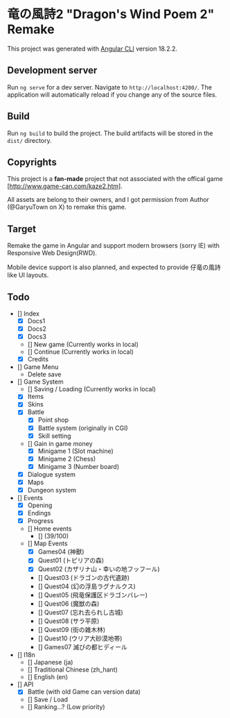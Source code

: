 # 竜の風詩2 "Dragon's Wind Poem 2" Remake

This project was generated with [Angular CLI](https://github.com/angular/angular-cli) version 18.2.2.

## Development server

Run `ng serve` for a dev server. Navigate to `http://localhost:4200/`. The application will automatically reload if you change any of the source files.

## Build

Run `ng build` to build the project. The build artifacts will be stored in the `dist/` directory.

## Copyrights

This project is a **fan-made** project that not associated with the offical game [http://www.game-can.com/kaze2.htm].

All assets are belong to their owners, and I got permission from Author (@GaryuTown on X) to remake this game.

## Target

Remake the game in Angular and support modern browsers (sorry IE) with Responsive Web Design(RWD).

Mobile device support is also planned, and expected to provide 仔竜の風詩 like UI layouts.

## Todo

- [] Index
  - [x] Docs1
  - [x] Docs2
  - [x] Docs3
  - [] New game (Currently works in local)
  - [] Continue (Currently works in local)
  - [x] Credits
- [] Game Menu
  - Delete save
- [] Game System
  - [] Saving / Loading (Currently works in local)
  - [x] Items
  - [x] Skins
  - [x] Battle
    - [x] Point shop
    - [x] Battle system (originally in CGI)
    - [x] Skill setting
  - [] Gain in game money
    - [x] Minigame 1 (Slot machine)
    - [x] Minigame 2 (Chess)
    - [x] Minigame 3 (Number board)
  - [x] Dialogue system
  - [x] Maps
  - [x] Dungeon system
- [] Events
  - [x] Opening
  - [x] Endings
  - [x] Progress
  - [] Home events
    - [] (39/100)
  - [] Map Events
    - [x] Games04 (神獸)
    - [x] Quest01 (トピリアの森)
    - [x] Quest02 (カザリナ山・幸いの地フッフール)
    - [] Quest03 (ドラゴンの古代遺跡)
    - [] Quest04 (幻の浮島ラグナルクス)
    - [] Quest05 (飛竜保護区ドラゴンバレー)
    - [] Quest06 (魔獣の森)
    - [] Quest07 (忘れ去られし古城)
    - [] Quest08 (サラ平原)
    - [] Quest09 (街の雑木林)
    - [] Quest10 (ウリア大砂漠地帯)
    - [] Games07 滅びの都ヒディール
- [] I18n
  - [] Japanese (ja)
  - [] Traditional Chinese (zh_hant)
  - [] English (en) 
- [] API
  - [x] Battle (with old Game can version data)
  - [] Save / Load
  - [] Ranking...? (Low priority)